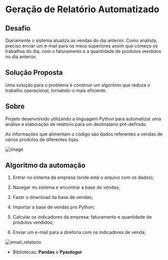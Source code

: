 # Geração de Relatório Automatizado 

## Desafio
Diariamente o sistema atualiza as vendas do dia anterior. Como analista, preciso enviar um e-mail para os meus superiores assim que começo os trabalhos do dia, com o faturamento e a quantidade de produtos vendidos no dia anterior.

## Solução Proposta
Uma solução para o problema é construir um algoritmo que reduza o trabalho operacional, tornando-o mais eficiente.

## Sobre
Projeto desenvolvido utilizando a linguagem Python para automatizar uma análise e elaboração de relatório para um destinatário pré-definido.

As informações que alimentam o código são dados referentes a vendas de vários produtos de diferentes lojas.

![image](https://github.com/ronaldo-gamajr/Automatizacao-envio-relatorio-email/assets/111927733/2b9fd3b5-420f-4a26-b358-1b2942aecfce)

## Algoritmo da automação

1. Entrar no sistema da empresa (onde está o arquivo com os dados);

2. Navegar no sistema e encontrar a base de vendas;

3. Fazer o download da base de vendas;

4. Importar a base de vendas pro Python;

5. Calcular os indicadores da empresa: faturamento e quantidade de produtos vendidos;

6. Enviar um e-mail para a diretoria com os indicadores de venda;

![email_relatorio](https://github.com/ronaldo-gamajr/Automatizacao-envio-relatorio-email/assets/111927733/c90fb04d-8e1d-4cd0-9f38-d3b74acca548)

- Bibliotecas: **Pandas** e **Pyautogui**
